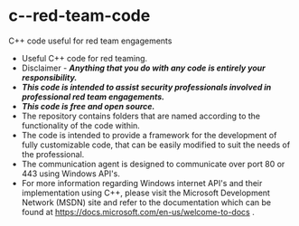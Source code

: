 # c--red-team-code
C++ code useful for red team engagements 

* Useful C++ code for red teaming.
* Disclaimer - ***Anything that you do with any code is entirely your responsibility.***
* ***This code is intended to assist security professionals involved in professional red team engagements.***
* ***This code is free and open source.***
* The repository contains folders that are named according to the functionality of the code within.
* The code is intended to provide a framework for the development of fully customizable code,
  that can be easily modified to suit the needs of the professional.
* The communication agent is designed to communicate over port 80 or 443 using Windows API's.
* For more information regarding Windows internet API's and their implementation using C++,
  please visit the Microsoft Development Network (MSDN) site and refer to the documentation which
  can be found at https://docs.microsoft.com/en-us/welcome-to-docs .

